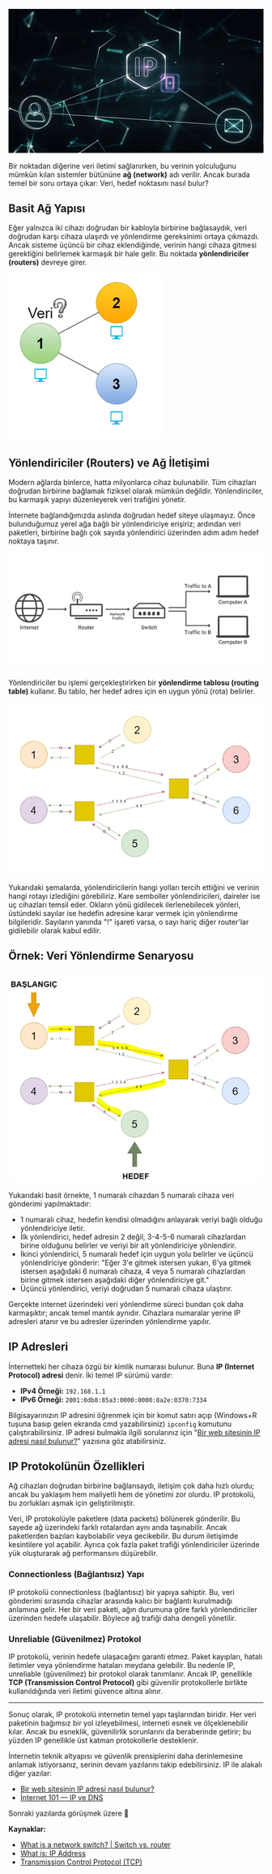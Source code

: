 ![IP](/img/ip-2.png)

Bir noktadan diğerine veri iletimi sağlanırken, bu verinin yolculuğunu mümkün kılan sistemler bütününe **ağ (network)** adı verilir. Ancak burada temel bir soru ortaya çıkar: Veri, hedef noktasını nasıl bulur?

## Basit Ağ Yapısı

Eğer yalnızca iki cihazı doğrudan bir kabloyla birbirine bağlasaydık, veri doğrudan karşı cihaza ulaşırdı ve yönlendirme gereksinimi ortaya çıkmazdı. Ancak sisteme üçüncü bir cihaz eklendiğinde, verinin hangi cihaza gitmesi gerektiğini belirlemek karmaşık bir hale gelir. Bu noktada **yönlendiriciler (routers)** devreye girer.

![Veri](/img/data-tr.png)

## Yönlendiriciler (Routers) ve Ağ İletişimi

Modern ağlarda binlerce, hatta milyonlarca cihaz bulunabilir. Tüm cihazları doğrudan birbirine bağlamak fiziksel olarak mümkün değildir. Yönlendiriciler, bu karmaşık yapıyı düzenleyerek veri trafiğini yönetir.

İnternete bağlandığımızda aslında doğrudan hedef siteye ulaşmayız. Önce bulunduğumuz yerel ağa bağlı bir yönlendiriciye erişiriz; ardından veri paketleri, birbirine bağlı çok sayıda yönlendirici üzerinden adım adım hedef noktaya taşınır.

![İnternet](/img/internet-broadcasting.png)

Yönlendiriciler bu işlemi gerçekleştirirken bir **yönlendirme tablosu (routing table)** kullanır. Bu tablo, her hedef adres için en uygun yönü (rota) belirler.

![Yönlendirici](/img/routing.png)

Yukarıdaki şemalarda, yönlendiricilerin hangi yolları tercih ettiğini ve verinin hangi rotayı izlediğini görebiliriz. Kare semboller yönlendiricileri, daireler ise uç cihazları temsil eder. Okların yönü gidilecek ilerlenebilecek yönleri, üstündeki sayılar ise hedefin adresine karar vermek için yönlendirme bilgileridir. Sayıların yanında "!" işareti varsa, o sayı hariç diğer router'lar gidilebilir olarak kabul edilir.

## Örnek: Veri Yönlendirme Senaryosu

![Veri Yönlendirme Senaryosu](/img/routing-1.png)

Yukarıdaki basit örnekte, 1 numaralı cihazdan 5 numaralı cihaza veri gönderimi yapılmaktadır:

- 1 numaralı cihaz, hedefin kendisi olmadığını anlayarak veriyi bağlı olduğu yönlendiriciye iletir.
- İlk yönlendirici, hedef adresin 2 değil, 3-4-5-6 numaralı cihazlardan birine olduğunu belirler ve veriyi bir alt yönlendiriciye yönlendirir.
- İkinci yönlendirici, 5 numaralı hedef için uygun yolu belirler ve üçüncü yönlendiriciye gönderir: "Eğer 3'e gitmek istersen yukarı, 6'ya gitmek istersen aşağıdaki 6 numaralı cihaza, 4 veya 5 numaralı cihazlardan birine gitmek istersen aşağıdaki diğer yönlendiriciye git."
- Üçüncü yönlendirici, veriyi doğrudan 5 numaralı cihaza ulaştırır.

Gerçekte internet üzerindeki veri yönlendirme süreci bundan çok daha karmaşıktır; ancak temel mantık aynıdır. Cihazlara numaralar yerine IP adresleri atanır ve bu adresler üzerinden yönlendirme yapılır.

## IP Adresleri

İnternetteki her cihaza özgü bir kimlik numarası bulunur. Buna **IP (Internet Protocol) adresi** denir. İki temel IP sürümü vardır:

- **IPv4 Örneği:** `192.168.1.1`
- **IPv6 Örneği:** `2001:0db8:85a3:0000:0000:8a2e:0370:7334`

Bilgisayarınızın IP adresini öğrenmek için bir komut satırı açıp (Windows+R tuşuna basıp gelen ekranda cmd yazabilirsiniz) `ipconfig` komutunu çalıştırabilirsiniz. IP adresi bulmakla ilgili sorularınız için "[Bir web sitesinin IP adresi nasıl bulunur?](https://aysedemirel.github.io/#/blog/how-find-website-ip)" yazısına göz atabilirsiniz.

## IP Protokolünün Özellikleri

Ağ cihazları doğrudan birbirine bağlansaydı, iletişim çok daha hızlı olurdu; ancak bu yaklaşım hem maliyetli hem de yönetimi zor olurdu. IP protokolü, bu zorlukları aşmak için geliştirilmiştir.

Veri, IP protokolüyle paketlere (data packets) bölünerek gönderilir. Bu sayede ağ üzerindeki farklı rotalardan aynı anda taşınabilir. Ancak paketlerden bazıları kaybolabilir veya gecikebilir. Bu durum iletişimde kesintilere yol açabilir. Ayrıca çok fazla paket trafiği yönlendiriciler üzerinde yük oluşturarak ağ performansını düşürebilir.

### Connectionless (Bağlantısız) Yapı

IP protokolü connectionless (bağlantısız) bir yapıya sahiptir. Bu, veri gönderimi sırasında cihazlar arasında kalıcı bir bağlantı kurulmadığı anlamına gelir. Her bir veri paketi, ağın durumuna göre farklı yönlendiriciler üzerinden hedefe ulaşabilir. Böylece ağ trafiği daha dengeli yönetilir.

### Unreliable (Güvenilmez) Protokol

IP protokolü, verinin hedefe ulaşacağını garanti etmez. Paket kayıpları, hatalı iletimler veya yönlendirme hataları meydana gelebilir. Bu nedenle IP, unreliable (güvenilmez) bir protokol olarak tanımlanır. Ancak IP, genellikle **TCP (Transmission Control Protocol)** gibi güvenilir protokollerle birlikte kullanıldığında veri iletimi güvence altına alınır.

---

Sonuç olarak, IP protokolü internetin temel yapı taşlarından biridir. Her veri paketinin bağımsız bir yol izleyebilmesi, interneti esnek ve ölçeklenebilir kılar. Ancak bu esneklik, güvenilirlik sorunlarını da beraberinde getirir; bu yüzden IP genellikle üst katman protokollerle desteklenir.

İnternetin teknik altyapısı ve güvenlik prensiplerini daha derinlemesine anlamak istiyorsanız, serinin devam yazılarını takip edebilirsiniz. IP ile alakalı diğer yazılar:

- [Bir web sitesinin IP adresi nasıl bulunur?](https://aysedemirel.github.io/#/blog/how-find-website-ip)
- [İnternet 101 — IP ve DNS](https://aysedemirel.github.io/#/blog/ip-dns)

Sonraki yazılarda görüşmek üzere 👋

**Kaynaklar:**

- [What is a network switch? | Switch vs. router](https://www.cloudflare.com/learning/network-layer/what-is-a-network-switch/)
- [What is: IP Address](https://www.wpbeginner.com/glossary/ip-address/)
- [Transmission Control Protocol (TCP)](https://www.tutorialspoint.com/internet_technologies/internet_protocols.htm)
